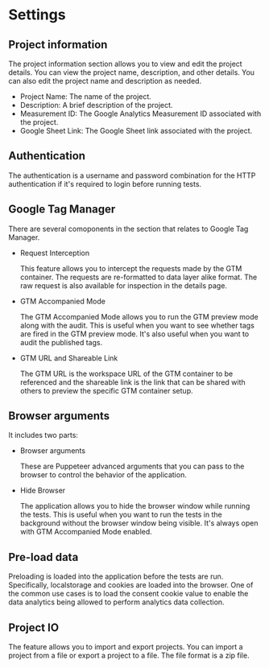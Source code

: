# Settings

## Project information

The project information section allows you to view and edit the project details. You can view the project name, description, and other details. You can also edit the project name and description as needed.

- Project Name: The name of the project.
- Description: A brief description of the project.
- Measurement ID: The Google Analytics Measurement ID associated with the project.
- Google Sheet Link: The Google Sheet link associated with the project.

## Authentication

The authentication is a username and password combination for the HTTP authentication if it's required to login before running tests.

## Google Tag Manager

There are several comoponents in the section that relates to Google Tag Manager.

- Request Interception

  This feature allows you to intercept the requests made by the GTM container. The requests are re-formatted to data layer alike format. The raw request is also available for inspection in the details page.

- GTM Accompanied Mode

  The GTM Accompanied Mode allows you to run the GTM preview mode along with the audit. This is useful when you want to see whether tags are fired in the GTM preview mode. It's also useful when you want to audit the published tags.

- GTM URL and Shareable Link

  The GTM URL is the workspace URL of the GTM container to be referenced and the shareable link is the link that can be shared with others to preview the specific GTM container setup.

## Browser arguments

It includes two parts:

- Browser arguments

  These are Puppeteer advanced arguments that you can pass to the browser to control the behavior of the application.

- Hide Browser

  The application allows you to hide the browser window while running the tests. This is useful when you want to run the tests in the background without the browser window being visible. It's always open with GTM Accompanied Mode enabled.

## Pre-load data

Preloading is loaded into the application before the tests are run. Specifically, localstorage and cookies are loaded into the browser. One of the common use cases is to load the consent cookie value to enable the data analytics being allowed to perform analytics data collection.

## Project IO

The feature allows you to import and export projects. You can import a project from a file or export a project to a file. The file format is a zip file.
